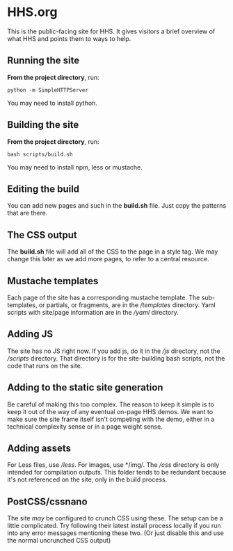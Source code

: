 # HHS.org

This is the public-facing site for HHS. It gives visitors a brief overview of what HHS and points them to ways to help.

## Running the site

**From the project directory**, run:

`python -m SimpleHTTPServer`

You may need to install python.

## Building the site

**From the project directory**, run:

`bash scripts/build.sh`

You may need to install npm, less or mustache.

## Editing the build

You can add new pages and such in the **build.sh** file. Just copy the patterns that are there.

## The CSS output

The **build.sh** file will add all of the CSS to the page in a style tag. We may change this later as we add more pages, to refer to a central resource.

## Mustache templates

Each page of the site has a corresponding mustache template. The sub-templates, or partials, or fragments, are in the */templates* directory. Yaml scripts with site/page information are in the */yaml* directory.

## Adding JS

The site has no JS right now. If you add js, do it in the */js* directory, not the */scripts* directory. That directory is for the site-building bash scripts, not the code that runs on the site.

## Adding to the static site generation

Be careful of making this too complex. The reason to keep it simple is to keep it out of the way of any eventual on-page HHS demos. We want to make sure the site frame itself isn't competing with the demo, either in a technical complexity sense or in a page weight sense.

## Adding assets

For Less files, use */less*. For images, use */img/. The */css* directory is only intended for compilation outputs. This folder tends to be redundant because it's not referenced on the site, only in the build process.

## PostCSS/cssnano

The site *may* be configured to crunch CSS using these. The setup can be a little complicated. Try following their latest install process locally if you run into any error messages mentioning these two. (Or just disable this and use the normal uncrunched CSS output)